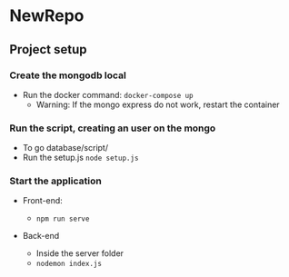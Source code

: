 # NewRepo

## Project setup
### Create the mongodb local
- Run the docker command: `docker-compose up`
  - Warning: If the mongo express do not work, restart the container

### Run the script, creating an user on the mongo
 - To go database/script/
 - Run the setup.js `node setup.js`
  
### Start the application

- Front-end:
  - `npm run serve`
 
- Back-end
  - Inside the server folder
  - `nodemon index.js`
